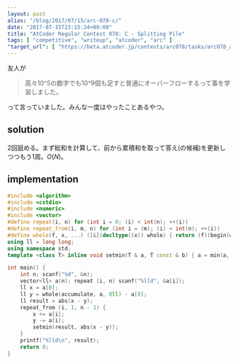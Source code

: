 ```yaml
---
layout: post
alias: "/blog/2017/07/15/arc-078-c/"
date: "2017-07-15T23:15:34+09:00"
title: "AtCoder Regular Contest 078: C - Splitting Pile"
tags: [ "competitive", "writeup", "atcoder", "arc" ]
"target_url": [ "https://beta.atcoder.jp/contests/arc078/tasks/arc078_a" ]
---
```


友人が

>   高々10^5の数字でも10^9個も足すと普通にオーバーフローするって事を学習しました。

って言っていました。みんな一度はやったことあるやつ。

## solution

$2$回舐める。まず総和を計算して、前から累積和を取って答え(の候補)を更新しつつもう$1$周。$O(N)$。

## implementation

``` c++
#include <algorithm>
#include <cstdio>
#include <numeric>
#include <vector>
#define repeat(i, n) for (int i = 0; (i) < int(n); ++(i))
#define repeat_from(i, m, n) for (int i = (m); (i) < int(n); ++(i))
#define whole(f, x, ...) ([&](decltype((x)) whole) { return (f)(begin(whole), end(whole), ## __VA_ARGS__); })(x)
using ll = long long;
using namespace std;
template <class T> inline void setmin(T & a, T const & b) { a = min(a, b); }

int main() {
    int n; scanf("%d", &n);
    vector<ll> a(n); repeat (i, n) scanf("%lld", &a[i]);
    ll x = a[0];
    ll y = whole(accumulate, a, 0ll) - a[0];
    ll result = abs(x - y);
    repeat_from (i, 1, n - 1) {
        x += a[i];
        y -= a[i];
        setmin(result, abs(x - y));
    }
    printf("%lld\n", result);
    return 0;
}
```
